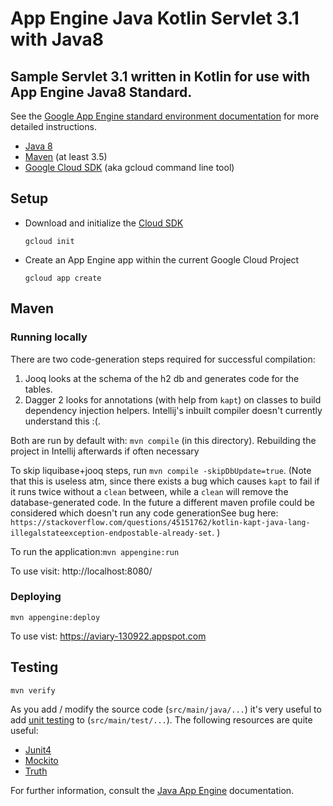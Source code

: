 App Engine Java Kotlin Servlet 3.1 with Java8
===

## Sample Servlet 3.1 written in Kotlin for use with App Engine Java8 Standard.

See the [Google App Engine standard environment documentation][ae-docs] for more
detailed instructions.

[ae-docs]: https://cloud.google.com/appengine/docs/java/

* [Java 8](http://www.oracle.com/technetwork/java/javase/downloads/index.html)
* [Maven](https://maven.apache.org/download.cgi) (at least 3.5)
* [Google Cloud SDK](https://cloud.google.com/sdk/) (aka gcloud command line tool)

## Setup

* Download and initialize the [Cloud SDK](https://cloud.google.com/sdk/)

    `gcloud init`

* Create an App Engine app within the current Google Cloud Project

    `gcloud app create`

## Maven
### Running locally
There are two code-generation steps required for successful compilation:
1. Jooq looks at the schema of the h2 db and generates code for the tables. 
1. Dagger 2 looks for annotations (with help from `kapt`) on classes to
build dependency injection helpers.
Intellij's inbuilt compiler doesn't currently understand this :(.

Both are run by default with: `mvn compile` (in this directory). Rebuilding the project in Intellij afterwards if often
necessary

To skip liquibase+jooq steps, run `mvn compile -skipDbUpdate=true`. (Note that this is useless atm, since there
exists a bug which causes `kapt` to fail if it runs twice without a `clean` between, while a `clean` will remove the
database-generated code. In the future a different maven profile could be considered which doesn't run any code
generationSee bug here:
`https://stackoverflow.com/questions/45151762/kotlin-kapt-java-lang-illegalstateexception-endpostable-already-set`. )

To run the application:`mvn appengine:run`

To use visit: http://localhost:8080/

### Deploying

`mvn appengine:deploy`

To use vist:  https://aviary-130922.appspot.com

## Testing

`mvn verify`

As you add / modify the source code (`src/main/java/...`) it's very useful to add [unit testing](https://cloud.google.com/appengine/docs/java/tools/localunittesting)
to (`src/main/test/...`).  The following resources are quite useful:

* [Junit4](http://junit.org/junit4/)
* [Mockito](http://mockito.org/)
* [Truth](http://google.github.io/truth/)


For further information, consult the
[Java App Engine](https://developers.google.com/appengine/docs/java/overview) documentation.
